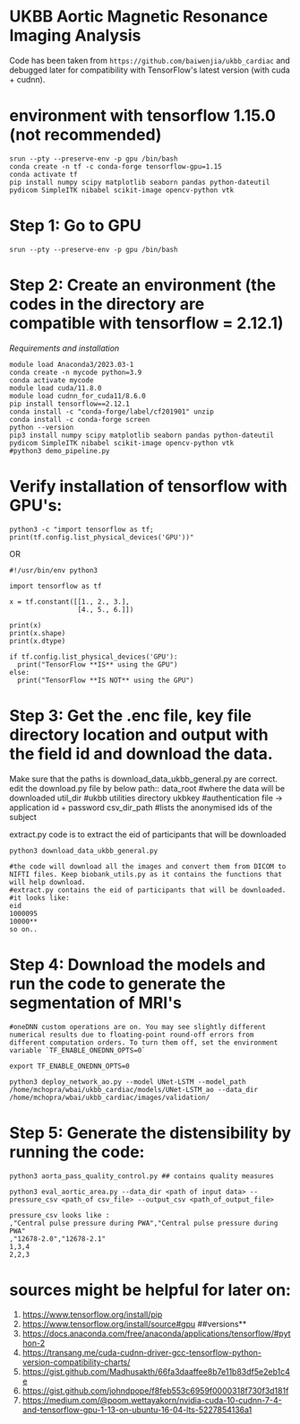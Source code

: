 # UKBB Aortic Magnetic Resonance Imaging Analysis

Code has been taken from ```https://github.com/baiwenjia/ukbb_cardiac``` and debugged later for compatibility with TensorFlow's latest version (with cuda + cudnn).

# environment with tensorflow 1.15.0 (not recommended)
```
srun --pty --preserve-env -p gpu /bin/bash
conda create -n tf -c conda-forge tensorflow-gpu=1.15
conda activate tf
pip install numpy scipy matplotlib seaborn pandas python-dateutil pydicom SimpleITK nibabel scikit-image opencv-python vtk
```

# Step 1: Go to GPU
```
srun --pty --preserve-env -p gpu /bin/bash
```

# Step 2: Create an environment (the codes in the directory are compatible with tensorflow = 2.12.1)
*Requirements and installation* 
```
module load Anaconda3/2023.03-1
conda create -n mycode python=3.9
conda activate mycode
module load cuda/11.8.0
module load cudnn_for_cuda11/8.6.0
pip install tensorflow==2.12.1
conda install -c "conda-forge/label/cf201901" unzip
conda install -c conda-forge screen
python --version
pip3 install numpy scipy matplotlib seaborn pandas python-dateutil pydicom SimpleITK nibabel scikit-image opencv-python vtk
#python3 demo_pipeline.py
```

# Verify installation of tensorflow with GPU's:
```
python3 -c "import tensorflow as tf; print(tf.config.list_physical_devices('GPU'))"
```

OR

```
#!/usr/bin/env python3

import tensorflow as tf

x = tf.constant([[1., 2., 3.],
                 [4., 5., 6.]])

print(x)
print(x.shape)
print(x.dtype)

if tf.config.list_physical_devices('GPU'):
  print("TensorFlow **IS** using the GPU")
else:
  print("TensorFlow **IS NOT** using the GPU")
```

# Step 3: Get the .enc file, key file directory location and output with the field id and download the data. 
Make sure that the paths is download_data_ukbb_general.py are correct. 
edit the download.py file by below path::
data_root #where the data will be downloaded
util_dir #ukbb utilities directory
ukbkey #authentication file -> application id + password
csv_dir_path #lists the anonymised ids of the subject

extract.py code is to extract the eid of participants that will be downloaded
```
python3 download_data_ukbb_general.py

#the code will download all the images and convert them from DICOM to NIFTI files. Keep biobank_utils.py as it contains the functions that will help download.
#extract.py contains the eid of participants that will be downloaded.
#it looks like:
eid
1000095
10000**
so on..
```
# Step 4: Download the models and run the code to generate the segmentation of MRI's
```
#oneDNN custom operations are on. You may see slightly different numerical results due to floating-point round-off errors from different computation orders. To turn them off, set the environment variable `TF_ENABLE_ONEDNN_OPTS=0`

export TF_ENABLE_ONEDNN_OPTS=0

python3 deploy_network_ao.py --model UNet-LSTM --model_path /home/mchopra/wbai/ukbb_cardiac/models/UNet-LSTM_ao --data_dir /home/mchopra/wbai/ukbb_cardiac/images/validation/
```

# Step 5: Generate the distensibility by running the code:
```
python3 aorta_pass_quality_control.py ## contains quality measures

python3 eval_aortic_area.py --data_dir <path of input data> --pressure_csv <path_of csv_file> --output_csv <path_of_output_file>
```

```
pressure_csv looks like :
,"Central pulse pressure during PWA","Central pulse pressure during PWA"
,"12678-2.0","12678-2.1"
1,3,4
2,2,3
```

# sources might be helpful for later on:
1. https://www.tensorflow.org/install/pip
2. https://www.tensorflow.org/install/source#gpu   ##versions**
3. https://docs.anaconda.com/free/anaconda/applications/tensorflow/#python-2
4. https://transang.me/cuda-cudnn-driver-gcc-tensorflow-python-version-compatibility-charts/
5. https://gist.github.com/Madhusakth/66fa3daaffee8b7e11b83df5e2eb1c4e
6. https://gist.github.com/johndpope/f8feb553c6959f0000318f730f3d181f
7. https://medium.com/@poom.wettayakorn/nvidia-cuda-10-cudnn-7-4-and-tensorflow-gpu-1-13-on-ubuntu-16-04-lts-5227854136a1
